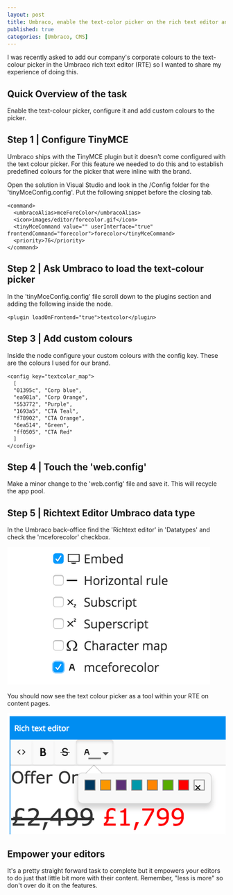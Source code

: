 ```yaml
---
layout: post
title: Umbraco, enable the text-color picker on the rich text editor and add custom colours
published: true
categories: [Umbraco, CMS]
---
```


I was recently asked to add our company's corporate colours to the text-colour picker in the Umbraco rich text editor (RTE) so I wanted to share my experience of doing this.

## Quick Overview of the task
Enable the text-colour picker, configure it and add custom colours to the picker.

## Step 1 | Configure TinyMCE
Umbraco ships with the TinyMCE plugin but it doesn't come configured with the text colour picker. For this feature we needed to do this and to establish predefined colours for the picker that were inline with the brand.

Open the solution in Visual Studio and look in the /Config folder for the 'tinyMceConfig.config'. Put the following snippet before the closing </commands> tab.

    <command>
      <umbracoAlias>mceForeColor</umbracoAlias>
      <icon>images/editor/forecolor.gif</icon>
      <tinyMceCommand value="" userInterface="true" frontendCommand="forecolor">forecolor</tinyMceCommand>
      <priority>76</priority>
    </command>

## Step 2 | Ask Umbraco to load the text-colour picker
In the 'tinyMceConfig.config' file scroll down to the plugins section and adding the following inside the <plugins> node.

    <plugin loadOnFrontend="true">textcolor</plugin>

## Step 3 | Add custom colours
Inside the <customConfig> node configure your custom colours with the config key. These are the colours I used for our brand.

    <config key="textcolor_map">
      [
      "01395c", "Corp blue",
      "ea981a", "Corp Orange",
      "553772", "Purple",
      "1693a5", "CTA Teal",
      "f78902", "CTA Orange",
      "6ea514", "Green",
      "ff0505", "CTA Red"
      ]
    </config>

## Step 4 | Touch the 'web.config'
Make a minor change to the 'web.config' file and save it. This will recycle the app pool.

## Step 5 | Richtext Editor Umbraco data type
In the Umbraco back-office find the 'Richtext editor' in 'Datatypes' and check the 'mceforecolor' checkbox.

![mceForeColor](/images/post/mceforecolor.png)

You should now see the text colour picker as a tool within your RTE on content pages.

![mceForeColor](/images/post/textcolourpicker.png)

## Empower your editors
It's a pretty straight forward task to complete but it empowers your editors to do just that little bit more with their content. Remember, "less is more" so don't over do it on the features.
